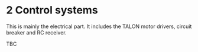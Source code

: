 # 2 Control systems

This is mainly the electrical part. It includes the TALON motor drivers, circuit breaker and RC receiver.

TBC
